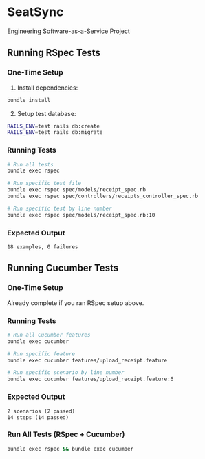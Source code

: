 # SeatSync
Engineering Software-as-a-Service Project

## Running RSpec Tests

### One-Time Setup

1. Install dependencies:
```bash
bundle install
```

2. Setup test database:
```bash
RAILS_ENV=test rails db:create
RAILS_ENV=test rails db:migrate
```

### Running Tests

```bash
# Run all tests
bundle exec rspec

# Run specific test file
bundle exec rspec spec/models/receipt_spec.rb
bundle exec rspec spec/controllers/receipts_controller_spec.rb

# Run specific test by line number
bundle exec rspec spec/models/receipt_spec.rb:10
```

### Expected Output
```
18 examples, 0 failures
```

## Running Cucumber Tests

### One-Time Setup
Already complete if you ran RSpec setup above.

### Running Tests

```bash
# Run all Cucumber features
bundle exec cucumber

# Run specific feature
bundle exec cucumber features/upload_receipt.feature

# Run specific scenario by line number
bundle exec cucumber features/upload_receipt.feature:6
```

### Expected Output
```
2 scenarios (2 passed)
14 steps (14 passed)
```

### Run All Tests (RSpec + Cucumber)
```bash
bundle exec rspec && bundle exec cucumber
```
